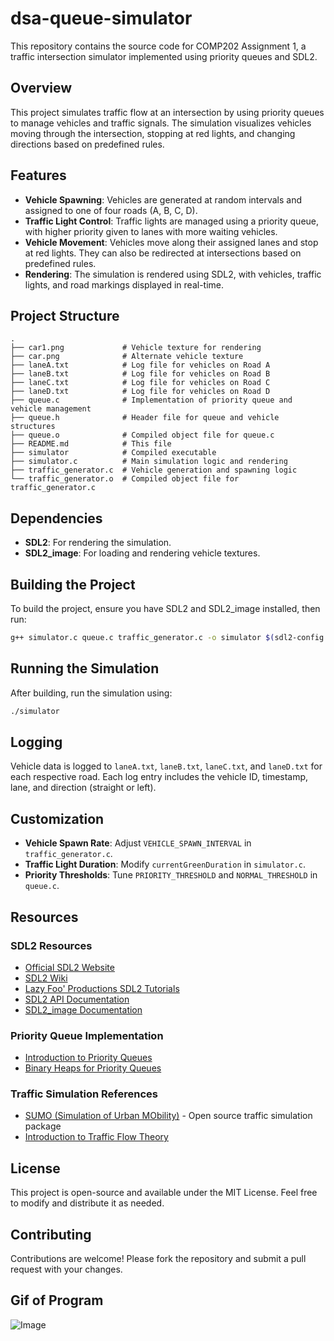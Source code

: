 # dsa-queue-simulator

This repository contains the source code for COMP202 Assignment 1, a traffic intersection simulator implemented using priority queues and SDL2.

## Overview

This project simulates traffic flow at an intersection by using priority queues to manage vehicles and traffic signals. The simulation visualizes vehicles moving through the intersection, stopping at red lights, and changing directions based on predefined rules.

## Features

- **Vehicle Spawning**: Vehicles are generated at random intervals and assigned to one of four roads (A, B, C, D).
- **Traffic Light Control**: Traffic lights are managed using a priority queue, with higher priority given to lanes with more waiting vehicles.
- **Vehicle Movement**: Vehicles move along their assigned lanes and stop at red lights. They can also be redirected at intersections based on predefined rules.
- **Rendering**: The simulation is rendered using SDL2, with vehicles, traffic lights, and road markings displayed in real-time.

## Project Structure

```
.
├── car1.png             # Vehicle texture for rendering
├── car.png              # Alternate vehicle texture
├── laneA.txt            # Log file for vehicles on Road A
├── laneB.txt            # Log file for vehicles on Road B
├── laneC.txt            # Log file for vehicles on Road C
├── laneD.txt            # Log file for vehicles on Road D
├── queue.c              # Implementation of priority queue and vehicle management
├── queue.h              # Header file for queue and vehicle structures
├── queue.o              # Compiled object file for queue.c
├── README.md            # This file
├── simulator            # Compiled executable
├── simulator.c          # Main simulation logic and rendering
├── traffic_generator.c  # Vehicle generation and spawning logic
└── traffic_generator.o  # Compiled object file for traffic_generator.c
```

## Dependencies

- **SDL2**: For rendering the simulation.
- **SDL2_image**: For loading and rendering vehicle textures.

## Building the Project

To build the project, ensure you have SDL2 and SDL2_image installed, then run:

```bash
g++ simulator.c queue.c traffic_generator.c -o simulator $(sdl2-config --cflags --libs) -lSDL2_image
```

## Running the Simulation

After building, run the simulation using:

```bash
./simulator
```

## Logging

Vehicle data is logged to `laneA.txt`, `laneB.txt`, `laneC.txt`, and `laneD.txt` for each respective road. Each log entry includes the vehicle ID, timestamp, lane, and direction (straight or left).

## Customization

- **Vehicle Spawn Rate**: Adjust `VEHICLE_SPAWN_INTERVAL` in `traffic_generator.c`.
- **Traffic Light Duration**: Modify `currentGreenDuration` in `simulator.c`.
- **Priority Thresholds**: Tune `PRIORITY_THRESHOLD` and `NORMAL_THRESHOLD` in `queue.c`.

## Resources

### SDL2 Resources
- [Official SDL2 Website](https://www.libsdl.org/)
- [SDL2 Wiki](https://wiki.libsdl.org/)
- [Lazy Foo' Productions SDL2 Tutorials](https://lazyfoo.net/tutorials/SDL/)
- [SDL2 API Documentation](https://wiki.libsdl.org/SDL2/CategoryAPI)
- [SDL2_image Documentation](https://www.libsdl.org/projects/SDL_image/docs/index.html)

### Priority Queue Implementation
- [Introduction to Priority Queues](https://www.geeksforgeeks.org/priority-queue-set-1-introduction/)
- [Binary Heaps for Priority Queues](https://www.cs.princeton.edu/~wayne/kleinberg-tardos/pdf/HeapSort.pdf)

### Traffic Simulation References
- [SUMO (Simulation of Urban MObility)](https://www.eclipse.org/sumo/) - Open source traffic simulation package
- [Introduction to Traffic Flow Theory](https://www.researchgate.net/publication/290490588_Introduction_to_Traffic_Flow_Theory)

## License

This project is open-source and available under the MIT License. Feel free to modify and distribute it as needed.

## Contributing

Contributions are welcome! Please fork the repository and submit a pull request with your changes.

## Gif of Program
![Image](https://github.com/user-attachments/assets/bb989a55-bf96-4d3c-bf2a-6d4acfdc6e7c)
